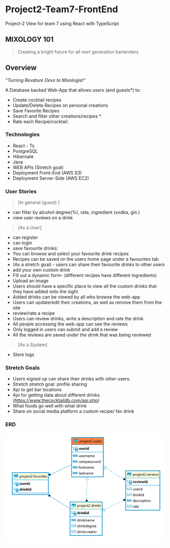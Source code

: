 # Project2-Team7-FrontEnd
Project-2 View for team 7 using React with TypeScript 


## MIXOLOGY 101
> Creating a bright future for all next generation bartenders

## Overview
*“Turning Revature Devs to Mixologist”*

A Database backed Web-App that allows users (and guests*) to: 
- Create cocktail recipes 
- Update/Delete Recipes on personal creations
- Save Favorite Recipes
- Search and filter other creations/recipes *
- Rate each Recipe/cocktail.

### Technologies
- React - Ts
- PostgreSQL
- Hibernate
- Java
- WEB APIs (Stretch goal)
- Deployment Front-End (AWS S3)
- Deployment Server-Side (AWS EC2)

### User Stories

> [In general (guest) ]
- can filter by alcohol degree(%), rate, ingredient (vodka, gin )
- view user reviews on a drink

> [As a User]
- can register
- can login
- save favourite drinks:
- You can browse and select your favourite drink recipes
- Recipes can be saved on the users home page under a favourites tab
- (As a stretch goal) - users can share their favourite drinks to other users
- add your own custom drink 
- Fill out a dynamic form- (different recipes have different ingredients)
- Upload an image
- Users should have a specific place to view all the custom drinks that they have added onto the sight
- Added drinks can be viewed by all who browse the web-app
- Users can update/edit their creations, as well as remove them from the site
- review/rate a recipe  
- Users can review drinks, write a description and rate the drink.
- All people accessing the web-app can see the reviews
- Only logged in users can submit and add a review
- All the reviews are saved under the drink that was being reviewed

> [As a System]
- Store logs


### Stretch Goals 
- Users signed up can share their drinks with other users. 
- Stretch stretch goal: profile sharing
- Api to get bar locations
- Api for getting data about different drinks (https://www.thecocktaildb.com/api.php)
- What foods go well with what drink 
- Share on social media platform a custom recipe/ fav drink

### ERD
![](MixologyERD.png)

